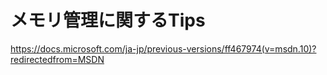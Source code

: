 # メモリ管理に関するTips
https://docs.microsoft.com/ja-jp/previous-versions/ff467974(v=msdn.10)?redirectedfrom=MSDN

